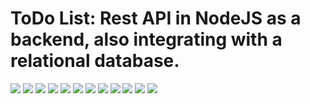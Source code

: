 #  ToDo List: Rest API in NodeJS as a backend, also integrating with a relational database.

![](https://github.com/michellstefanii/tasks/blob/master/screenshot/Screenshot_1584097409.png)
![](https://github.com/michellstefanii/tasks/blob/master/screenshot/Screenshot_1584097440.png)
![](https://github.com/michellstefanii/tasks/blob/master/screenshot/Screenshot_1584097451.png)
![](https://github.com/michellstefanii/tasks/blob/master/screenshot/Screenshot_1584097464.png)
![](https://github.com/michellstefanii/tasks/blob/master/screenshot/Screenshot_1584097477.png)
![](https://github.com/michellstefanii/tasks/blob/master/screenshot/Screenshot_1584097501.png)
![](https://github.com/michellstefanii/tasks/blob/master/screenshot/Screenshot_1584097505.png)
![](https://github.com/michellstefanii/tasks/blob/master/screenshot/Screenshot_1584097521.png)
![](https://github.com/michellstefanii/tasks/blob/master/screenshot/Screenshot_1584097523.png)
![](https://github.com/michellstefanii/tasks/blob/master/screenshot/Screenshot_1584097528.png)
![](https://github.com/michellstefanii/tasks/blob/master/screenshot/Screenshot_1584097537.png)
![](https://github.com/michellstefanii/tasks/blob/master/screenshot/Screenshot_1584097542.png)
